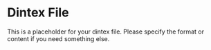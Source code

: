 # Dintex File

This is a placeholder for your dintex file. Please specify the format or content if you need something else. 